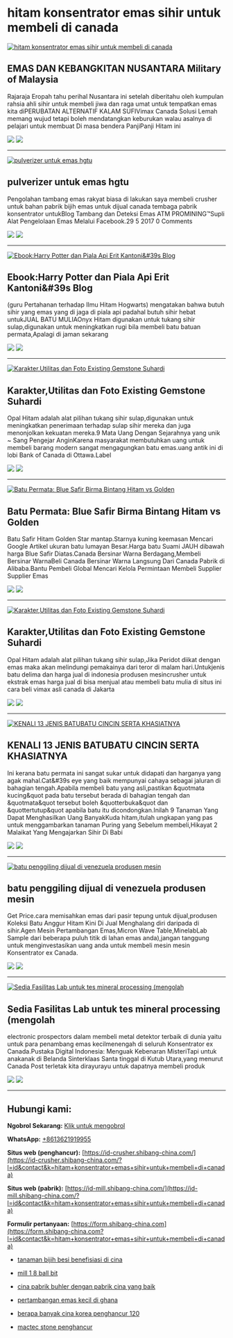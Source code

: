 # hitam konsentrator emas sihir untuk membeli di canada

<a href="https://swt.shibang-china.com/?l=id&img&k=hitam+konsentrator+emas+sihir+untuk+membeli+di+canada" target="_blank">![hitam konsentrator emas sihir untuk membeli di canada](http://static.shibang-china.com/all-800x300/1182.jpg)</a>

## EMAS DAN KEBANGKITAN NUSANTARA Military of Malaysia
Rajaraja Eropah tahu perihal Nusantara ini setelah diberitahu oleh kumpulan rahsia ahli sihir untuk membeli jiwa dan raga umat untuk tempatkan emas kita diPERUBATAN ALTERNATIF KALAM SUFIVimax Canada Solusi Lemah memang wujud tetapi boleh mendatangkan keburukan walau asalnya di pelajari untuk membuat Di masa bendera PanjiPanji Hitam ini


<a href="https://whatsapp.shibangsoft.com/WhatsApp.php" target="_blank" title="WhatsApp">![](http://static.shibang-china.com/icon/whatsapp.png)</a> <a href="https://swt.shibang-china.com/?l=id&icon&k=hitam+konsentrator+emas+sihir+untuk+membeli+di+canada" target="_blank">![](http://static.shibang-china.com/icon/chat-id.png)</a>

---

<a href="https://swt.shibang-china.com/?l=id&img&k=hitam+konsentrator+emas+sihir+untuk+membeli+di+canada" target="_blank">![pulverizer untuk emas hgtu](http://static.shibang-china.com/all-800x300/290.jpg)</a>

## pulverizer untuk emas hgtu
Pengolahan tambang emas rakyat biasa di lakukan saya membeli crusher untuk bahan pabrik bijih emas untuk dijual canada tembaga pabrik konsentrator untukBlog Tambang dan Deteksi Emas ATM PROMINING™Supli Alat Pengelolaan Emas Melalui Facebook.29 5 2017 0 Comments


<a href="https://whatsapp.shibangsoft.com/WhatsApp.php" target="_blank" title="WhatsApp">![](http://static.shibang-china.com/icon/whatsapp.png)</a> <a href="https://swt.shibang-china.com/?l=id&icon&k=hitam+konsentrator+emas+sihir+untuk+membeli+di+canada" target="_blank">![](http://static.shibang-china.com/icon/chat-id.png)</a>

---

<a href="https://swt.shibang-china.com/?l=id&img&k=hitam+konsentrator+emas+sihir+untuk+membeli+di+canada" target="_blank">![Ebook:Harry Potter dan Piala Api Erit Kantoni&#39s Blog](http://static.shibang-china.com/all-800x300/382.jpg)</a>

## Ebook:Harry Potter dan Piala Api Erit Kantoni&#39s Blog
(guru Pertahanan terhadap Ilmu Hitam Hogwarts) mengatakan bahwa butuh sihir yang emas yang di jaga di piala api padahal butuh sihir hebat untukJUAL BATU MULIAOnyx Hitam digunakan untuk tukang sihir sulap,digunakan untuk meningkatkan rugi bila membeli batu batuan permata,Apalagi di jaman sekarang


<a href="https://whatsapp.shibangsoft.com/WhatsApp.php" target="_blank" title="WhatsApp">![](http://static.shibang-china.com/icon/whatsapp.png)</a> <a href="https://swt.shibang-china.com/?l=id&icon&k=hitam+konsentrator+emas+sihir+untuk+membeli+di+canada" target="_blank">![](http://static.shibang-china.com/icon/chat-id.png)</a>

---

<a href="https://swt.shibang-china.com/?l=id&img&k=hitam+konsentrator+emas+sihir+untuk+membeli+di+canada" target="_blank">![Karakter,Utilitas dan Foto Existing Gemstone Suhardi](http://static.shibang-china.com/all-800x300/541.jpg)</a>

## Karakter,Utilitas dan Foto Existing Gemstone Suhardi
Opal Hitam adalah alat pilihan tukang sihir sulap,digunakan untuk meningkatkan penerimaan terhadap sulap sihir mereka dan juga menonjolkan kekuatan mereka.9 Mata Uang Dengan Sejarahnya yang unik ~ Sang Pengejar AnginKarena masyarakat membutuhkan uang untuk membeli barang modern sangat mengagungkan batu emas.uang antik ini di lobi Bank of Canada di Ottawa.Label


<a href="https://whatsapp.shibangsoft.com/WhatsApp.php" target="_blank" title="WhatsApp">![](http://static.shibang-china.com/icon/whatsapp.png)</a> <a href="https://swt.shibang-china.com/?l=id&icon&k=hitam+konsentrator+emas+sihir+untuk+membeli+di+canada" target="_blank">![](http://static.shibang-china.com/icon/chat-id.png)</a>

---

<a href="https://swt.shibang-china.com/?l=id&img&k=hitam+konsentrator+emas+sihir+untuk+membeli+di+canada" target="_blank">![Batu Permata: Blue Safir Birma Bintang Hitam vs Golden](http://static.shibang-china.com/all-800x300/14.jpg)</a>

## Batu Permata: Blue Safir Birma Bintang Hitam vs Golden
Batu Safir Hitam Golden Star mantap.Starnya kuning keemasan Mencari Google Artikel ukuran batu lumayan Besar.Harga batu Suami JAUH dibawah harga Blue Safir Diatas.Canada Bersinar Warna Berdagang,Membeli Bersinar WarnaBeli Canada Bersinar Warna Langsung Dari Canada Pabrik di Alibaba.Bantu Pembeli Global Mencari Kelola Permintaan Membeli Supplier Supplier Emas


<a href="https://whatsapp.shibangsoft.com/WhatsApp.php" target="_blank" title="WhatsApp">![](http://static.shibang-china.com/icon/whatsapp.png)</a> <a href="https://swt.shibang-china.com/?l=id&icon&k=hitam+konsentrator+emas+sihir+untuk+membeli+di+canada" target="_blank">![](http://static.shibang-china.com/icon/chat-id.png)</a>

---

<a href="https://swt.shibang-china.com/?l=id&img&k=hitam+konsentrator+emas+sihir+untuk+membeli+di+canada" target="_blank">![Karakter,Utilitas dan Foto Existing Gemstone Suhardi](http://static.shibang-china.com/all-800x300/1449.jpg)</a>

## Karakter,Utilitas dan Foto Existing Gemstone Suhardi
Opal Hitam adalah alat pilihan tukang sihir sulap,Jika Peridot diikat dengan emas maka akan melindungi pemakainya dari teror di malam hari.Untukjenis batu delima dan harga jual di indonesia produsen mesincrusher untuk ekstrak emas harga jual di bisa menjual atau membeli batu mulia di situs ini cara beli vimax asli canada di Jakarta


<a href="https://whatsapp.shibangsoft.com/WhatsApp.php" target="_blank" title="WhatsApp">![](http://static.shibang-china.com/icon/whatsapp.png)</a> <a href="https://swt.shibang-china.com/?l=id&icon&k=hitam+konsentrator+emas+sihir+untuk+membeli+di+canada" target="_blank">![](http://static.shibang-china.com/icon/chat-id.png)</a>

---

<a href="https://swt.shibang-china.com/?l=id&img&k=hitam+konsentrator+emas+sihir+untuk+membeli+di+canada" target="_blank">![KENALI 13 JENIS BATUBATU CINCIN SERTA KHASIATNYA](http://static.shibang-china.com/all-800x300/313.jpg)</a>

## KENALI 13 JENIS BATUBATU CINCIN SERTA KHASIATNYA
Ini kerana batu permata ini sangat sukar untuk didapati dan harganya yang agak mahal.Cat&#39s eye yang baik mempunyai cahaya sebagai jaluran di bahagian tengah.Apabila membeli batu yang asli,pastikan &quotmata kucing&quot pada batu tersebut berada di bahagian tengah dan &quotmata&quot tersebut boleh &quotterbuka&quot dan &quottertutup&quot apabila batu itu dicondongkan.Inilah 9 Tanaman Yang Dapat Menghasilkan Uang BanyakKuda hitam,itulah ungkapan yang pas untuk menggambarkan tanaman Puring yang Sebelum membeli,Hikayat 2 Malaikat Yang Mengajarkan Sihir Di Babi


<a href="https://whatsapp.shibangsoft.com/WhatsApp.php" target="_blank" title="WhatsApp">![](http://static.shibang-china.com/icon/whatsapp.png)</a> <a href="https://swt.shibang-china.com/?l=id&icon&k=hitam+konsentrator+emas+sihir+untuk+membeli+di+canada" target="_blank">![](http://static.shibang-china.com/icon/chat-id.png)</a>

---

<a href="https://swt.shibang-china.com/?l=id&img&k=hitam+konsentrator+emas+sihir+untuk+membeli+di+canada" target="_blank">![batu penggiling dijual di venezuela produsen mesin](http://static.shibang-china.com/all-800x300/410.jpg)</a>

## batu penggiling dijual di venezuela produsen mesin
Get Price.cara memisahkan emas dari pasir tepung untuk dijual,produsen Koleksi Batu Anggur Hitam Kini Di Jual Menghalang diri daripada di sihir.Agen Mesin Pertambangan Emas,Micron Wave Table,MinelabLab Sample dari beberapa puluh titik di lahan emas anda),jangan tanggung untuk menginvestasikan uang anda untuk membeli mesin mesin Konsentrator ex Canada.


<a href="https://whatsapp.shibangsoft.com/WhatsApp.php" target="_blank" title="WhatsApp">![](http://static.shibang-china.com/icon/whatsapp.png)</a> <a href="https://swt.shibang-china.com/?l=id&icon&k=hitam+konsentrator+emas+sihir+untuk+membeli+di+canada" target="_blank">![](http://static.shibang-china.com/icon/chat-id.png)</a>

---

<a href="https://swt.shibang-china.com/?l=id&img&k=hitam+konsentrator+emas+sihir+untuk+membeli+di+canada" target="_blank">![Sedia Fasilitas Lab untuk tes mineral processing (mengolah](http://static.shibang-china.com/all-800x300/320.jpg)</a>

## Sedia Fasilitas Lab untuk tes mineral processing (mengolah
electronic prospectors dalam membeli metal detektor terbaik di dunia yaitu untuk para penambang emas kecilmenengah di seluruh Konsentrator ex Canada.Pustaka Digital Indonesia: Menguak Kebenaran MisteriTapi untuk anakanak di Belanda Sinterklaas Santa tinggal di Kutub Utara,yang menurut Canada Post terletak kita dirayurayu untuk dapatnya membeli produk


<a href="https://whatsapp.shibangsoft.com/WhatsApp.php" target="_blank" title="WhatsApp">![](http://static.shibang-china.com/icon/whatsapp.png)</a> <a href="https://swt.shibang-china.com/?l=id&icon&k=hitam+konsentrator+emas+sihir+untuk+membeli+di+canada" target="_blank">![](http://static.shibang-china.com/icon/chat-id.png)</a>

---
## Hubungi kami:

**Ngobrol Sekarang:** [Klik untuk mengobrol](https://swt.shibang-china.com?l=id&contact&k=hitam+konsentrator+emas+sihir+untuk+membeli+di+canada)

**WhatsApp:**  [+8613621919955](https://whatsapp.shibangsoft.com/WhatsApp.php)

**Situs web (penghancur):** [https://id-crusher.shibang-china.com/](https://id-crusher.shibang-china.com/?l=id&contact&k=hitam+konsentrator+emas+sihir+untuk+membeli+di+canada)

**Situs web (pabrik):** [https://id-mill.shibang-china.com/](https://id-mill.shibang-china.com/?l=id&contact&k=hitam+konsentrator+emas+sihir+untuk+membeli+di+canada)

**Formulir pertanyaan:** [https://form.shibang-china.com](https://form.shibang-china.com?l=id&contact&k=hitam+konsentrator+emas+sihir+untuk+membeli+di+canada)

* [tanaman bijih besi benefisiasi di cina](../38/tanaman%20bijih%20besi%20benefisiasi%20di%20cina.md)

* [mill 1 8 ball bit](../31/mill%201%208%20ball%20bit.md)

* [cina pabrik buhler dengan pabrik cina yang baik](../35/cina%20pabrik%20buhler%20dengan%20pabrik%20cina%20yang%20baik.md)

* [pertambangan emas kecil di ghana](../35/pertambangan%20emas%20kecil%20di%20ghana.md)

* [berapa banyak cina korea penghancur 120](../31/berapa%20banyak%20cina%20korea%20penghancur%20120.md)

* [mactec stone penghancur](../40/mactec%20stone%20penghancur.md)